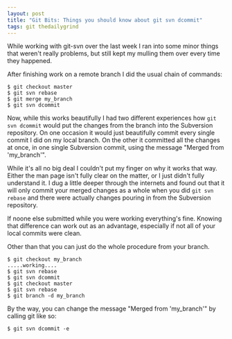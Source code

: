 ```yaml
---
layout: post
title: "Git Bits: Things you should know about git svn dcommit"
tags: git thedailygrind
---
```

While working with git-svn over the last week I ran into some minor things that weren't really problems, but still kept my mulling them over every time they happened.

After finishing work on a remote branch I did the usual chain of commands:

    $ git checkout master
    $ git svn rebase
    $ git merge my_branch
    $ git svn dcommit

Now, while this works beautifully I had two different experiences how `git svn dcommit` would put the changes from the branch into the Subversion repository. On one occasion it would just beautifully commit every single commit I did on my local branch. On the other it committed all the changes at once, in one single Subversion commit, using the message "Merged from 'my_branch'".

While it's all no big deal I couldn't put my finger on why it works that way. Either the man page isn't fully clear on the matter, or I just didn't fully understand it. I dug a little deeper through the internets and found out that it will only commit your merged changes as a whole when you did `git svn rebase` and there were actually changes pouring in from the Subversion repository.

If noone else submitted while you were working everything's fine. Knowing that difference can work out as an advantage, especially if not all of your local commits were clean.

Other than that you can just do the whole procedure from your branch.

    $ git checkout my_branch
    .....working....
    $ git svn rebase
    $ git svn dcommit
    $ git checkout master
    $ git svn rebase
    $ git branch -d my_branch

By the way, you can change the message "Merged from 'my_branch'" by calling git like so:

    $ git svn dcommit -e